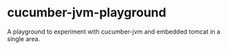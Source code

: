 cucumber-jvm-playground
=======================

A playground to experiment with cucumber-jvm and embedded tomcat in a single area.
